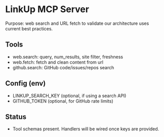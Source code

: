 # LinkUp MCP Server

Purpose: web search and URL fetch to validate our architecture uses current best practices.

## Tools
- web.search: query, num_results, site filter, freshness
- web.fetch: fetch and clean content from url
- github.search: GitHub code/issues/repos search

## Config (env)
- LINKUP_SEARCH_KEY (optional, if using a search API)
- GITHUB_TOKEN (optional, for GitHub rate limits)

## Status
- Tool schemas present. Handlers will be wired once keys are provided.
